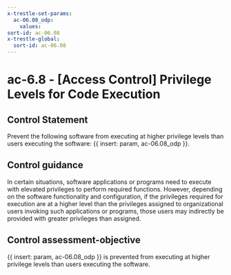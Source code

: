 ```yaml
---
x-trestle-set-params:
  ac-06.08_odp:
    values:
sort-id: ac-06.08
x-trestle-global:
  sort-id: ac-06.08
---
```


# ac-6.8 - \[Access Control\] Privilege Levels for Code Execution

## Control Statement

Prevent the following software from executing at higher privilege levels than users executing the software: {{ insert: param, ac-06.08_odp }}.

## Control guidance

In certain situations, software applications or programs need to execute with elevated privileges to perform required functions. However, depending on the software functionality and configuration, if the privileges required for execution are at a higher level than the privileges assigned to organizational users invoking such applications or programs, those users may indirectly be provided with greater privileges than assigned.

## Control assessment-objective

{{ insert: param, ac-06.08_odp }} is prevented from executing at higher privilege levels than users executing the software.

